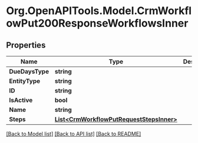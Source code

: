 # Org.OpenAPITools.Model.CrmWorkflowPut200ResponseWorkflowsInner

## Properties

Name | Type | Description | Notes
------------ | ------------- | ------------- | -------------
**DueDaysType** | **string** |  | [optional] 
**EntityType** | **string** |  | [optional] 
**ID** | **string** |  | [optional] 
**IsActive** | **bool** |  | [optional] 
**Name** | **string** |  | [optional] 
**Steps** | [**List&lt;CrmWorkflowPutRequestStepsInner&gt;**](CrmWorkflowPutRequestStepsInner.md) |  | [optional] 

[[Back to Model list]](../README.md#documentation-for-models) [[Back to API list]](../README.md#documentation-for-api-endpoints) [[Back to README]](../README.md)

